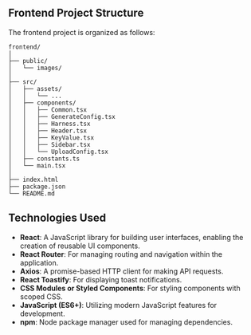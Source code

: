 ## Frontend Project Structure

The frontend project is organized as follows:

```
frontend/
│
├── public/
│   └── images/
│
├── src/
│   ├── assets/
│   │   └── ...
│   ├── components/
│   │   ├── Common.tsx
│   │   ├── GenerateConfig.tsx
│   │   ├── Harness.tsx
│   │   ├── Header.tsx
│   │   ├── KeyValue.tsx
│   │   ├── Sidebar.tsx
│   │   └── UploadConfig.tsx
│   ├── constants.ts
│   └── main.tsx
│
├── index.html
├── package.json
└── README.md
```

## Technologies Used

- **React**: A JavaScript library for building user interfaces, enabling the creation of reusable UI components.
- **React Router**: For managing routing and navigation within the application.
- **Axios**: A promise-based HTTP client for making API requests.
- **React Toastify**: For displaying toast notifications.
- **CSS Modules or Styled Components**: For styling components with scoped CSS.
- **JavaScript (ES6+)**: Utilizing modern JavaScript features for development.
- **npm**: Node package manager used for managing dependencies.
